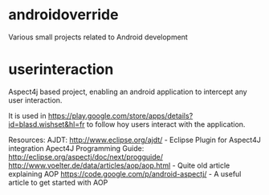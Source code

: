 androidoverride
===============

Various small projects related to Android development


userinteraction
===============
Aspect4j based project, enabling an android application to intercept any user interaction.

It is used in https://play.google.com/store/apps/details?id=blasd.wishset&hl=fr to follow hoy users interact with the application.

Resources:
AJDT: http://www.eclipse.org/ajdt/ - Eclipse Plugin for Aspect4J integration
Apect4J Programming Guide: http://eclipse.org/aspectj/doc/next/progguide/
http://www.voelter.de/data/articles/aop/aop.html - Quite old article explaining AOP
https://code.google.com/p/android-aspectj/ - A useful article to get started with AOP
